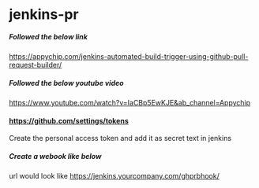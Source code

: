 # jenkins-pr

##### Followed the below link #####
https://appychip.com/jenkins-automated-build-trigger-using-github-pull-request-builder/

##### Followed the below youtube video #####
https://www.youtube.com/watch?v=IaCBp5EwKJE&ab_channel=Appychip

#### https://github.com/settings/tokens ####
Create the personal access token and add it as secret text in jenkins

##### Create a webook like below ######
url would look like https://jenkins.yourcompany.com/ghprbhook/

